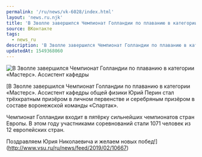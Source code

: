 ```yaml
---
permalink: '/ru/news/vk-6028/index.html'
layout: 'news.ru.njk'
title: 'В Зволле завершился Чемпионат Голландии по плаванию в категории «Мастерс».'
source: ВКонтакте
tags:
  - news_ru
description: 'В Зволле завершился Чемпионат Голландии по плаванию в категории «Мастерс».'
updatedAt: 1549368060
---
```

![В Зволле завершился Чемпионат Голландии по плаванию в категории «Мастерс». Ассистент кафедры](https://sun9-9.userapi.com/c846017/v846017209/193e35/4jSXT5OCtYo.jpg)

[В Зволле завершился Чемпионат Голландии по плаванию в категории «Мастерс». Ассистент кафедры общей физики Юрий Перин стал трёхкратным призёром в личном первенстве и серебряным призёром в составе воронежской команды «Спартак».

Чемпионат Голландии входит в пятёрку сильнейших чемпионатов стран Европы. В этом году участниками соревнований стали 1071 человек из 12 европейских стран.

Поздравляем Юрия Николаевича и желаем новых побед!](http://www.vsu.ru/ru/news/feed/2019/02/10667)
